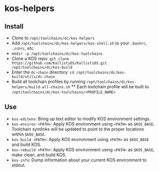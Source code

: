 # kos-helpers

## Install
* Clone to `/opt/toolchains/dc/kos-helpers`
* Add `/opt/toolchains/dc/kos-helpers/kos-shell.sh` to your `.bashrc`, `.zshrc`, etc.
* `mkdir -p /opt/toolchains/dc/kos-toolchains`
* Clone a KOS repo: `git clone https://github.com/KallistiOS/KallistiOS.git /opt/toolchains/dc/kos-build`
* Enter the `dc-chain` directory: `cd /opt/toolchains/dc/kos-build/utils/dc-chain`
* Build all toolchain profiles by running `/opt/toolchains/dc/kos-helpers/build-all-chains.sh`
** Each toolchain profile will be built to `/opt/toolchains/dc/kos-toolchains/<PROFILE_NAME>` 

## Use
* `kos-editenv`: Bring up text editor to modify KOS environment settings.
* `kos-environ <PATH>`: Apply KOS environment using `<PATH>` as `$KOS_BASE`. Toolchain symlinks will be updated to point to the proper locations within `$KOS_BASE`.
* `kos-build <PATH>`: Apply KOS environment using `<PATH>` as `$KOS_BASE` and build KOS.
* `kos-rebuild <PATH>`: Apply KOS environment using `<PATH>` as `$KOS_BASE`, make clean, and build KOS.
* `kos-info`: Dump information about your current KOS environment to stdout.
